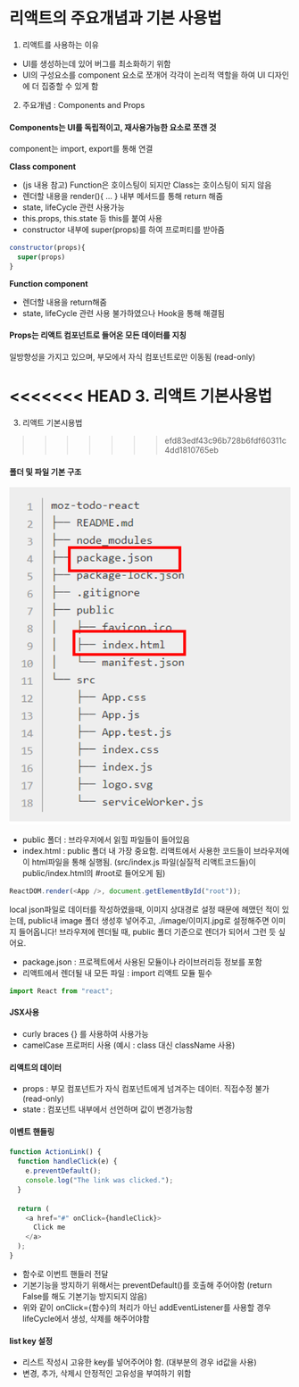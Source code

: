 # 리액트의 주요개념과 기본 사용법

1. 리액트를 사용하는 이유

- UI를 생성하는데 있어 버그를 최소화하기 위함
- UI의 구성요소를 component 요소로 쪼개어 각각이 논리적 역할을 하여 UI 디자인에 더 집중할 수 있게 함

2. 주요개념 : Components and Props

#### Components는 UI를 독립적이고, 재사용가능한 요소로 쪼갠 것

component는 import, export를 통해 연결

**Class component**

- (js 내용 참고) Function은 호이스팅이 되지만 Class는 호이스팅이 되지 않음
- 렌더할 내용을 render(){ ... } 내부 메서드를 통해 return 해줌
- state, lifeCycle 관련 사용가능
- this.props, this.state 등 this를 붙여 사용
- constructor 내부에 super(props)를 하여 프로퍼티를 받아줌

```javascript
constructor(props){
  super(props)
}
```

**Function component**

- 렌더할 내용을 return해줌
- state, lifeCycle 관련 사용 불가하였으나 Hook을 통해 해결됨

#### Props는 리액트 컴포넌트로 들어온 모든 데이터를 지칭

일방향성을 가지고 있으며, 부모에서 자식 컴포넌트로만 이동됨 (read-only)

<<<<<<< HEAD
3. 리액트 기본사용법
=======
3. 리액트 기본시용법
>>>>>>> efd83edf43c96b728b6fdf60311c4dd1810765eb

#### 폴더 및 파일 기본 구조

![basictree](./images/basicTree.png)

- public 폴더 : 브라우저에서 읽힐 파일들이 들어있음
- index.html : public 폴더 내 가장 중요함. 리액트에서 사용한 코드들이 브라우저에 이 html파일을 통해 실행됨.
  (src/index.js 파일(실질적 리액트코드들)이 public/index.html의 #root로 들어오게 됨)

```javascript
ReactDOM.render(<App />, document.getElementById("root"));
```

local json파일로 데이터를 작성하였을때, 이미지 상대경로 설정 때문에 헤맸던 적이 있는데, public내 image 폴더 생성후 넣어주고, ./image/이미지.jpg로 설정해주면 이미지 들어옵니다!
브라우져에 렌더될 때, public 폴더 기준으로 렌더가 되어서 그런 듯 싶어요.

- package.json : 프로젝트에서 사용된 모듈이나 라이브러리등 정보를 포함
- 리액트에서 렌더될 내 모든 파일 : import 리액트 모듈 필수

```javascript
import React from "react";
```

#### JSX사용

- curly braces {} 를 사용하여 사용가능
- camelCase 프로퍼티 사용 (예시 : class 대신 className 사용)

#### 리액트의 데이터

- props : 부모 컴포넌트가 자식 컴포넌트에게 넘겨주는 데이터. 직접수정 불가 (read-only)
- state : 컴포넌트 내부에서 선언하며 값이 변경가능함

#### 이벤트 핸들링

```javascript
function ActionLink() {
  function handleClick(e) {
    e.preventDefault();
    console.log("The link was clicked.");
  }

  return (
    <a href="#" onClick={handleClick}>
      Click me
    </a>
  );
}
```

- 함수로 이번트 핸들러 전달
- 기본기능을 방지하기 위해서는 preventDefault()를 호출해 주어야함 (return False를 해도 기본기능 방지되지 않음)
- 위와 같이 onClick={함수}의 처리가 아닌 addEventListener를 사용할 경우 lifeCycle에서 생성, 삭제를 해주어야함

#### list key 설정

- 리스트 작성시 고유한 key를 넣어주어야 함. (대부분의 경우 id값을 사용)
- 변경, 추가, 삭제시 안정적인 고유성을 부여하기 위함
